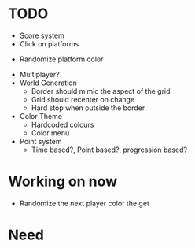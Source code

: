 #   TODO
-   Score system
-   Click on platforms
+   Randomize platform color
-   Multiplayer?
-   World Generation
    +   Border should mimic the aspect of the grid
    +   Grid should recenter on change
    -   Hard stop when outside the border
-   Color Theme
    +   Hardcoded colours
    -   Color menu
-   Point system
    -   Time based?, Point based?, progression based?

#   Working on now
-   Randomize the next player color the get

#   Need
